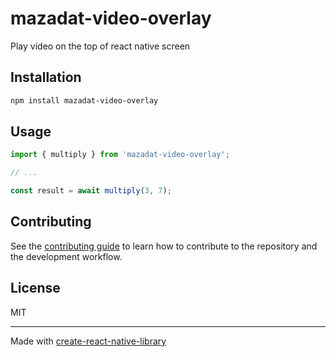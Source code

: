 # mazadat-video-overlay

Play video on the top of react native screen

## Installation

```sh
npm install mazadat-video-overlay
```

## Usage

```js
import { multiply } from 'mazadat-video-overlay';

// ...

const result = await multiply(3, 7);
```

## Contributing

See the [contributing guide](CONTRIBUTING.md) to learn how to contribute to the repository and the development workflow.

## License

MIT

---

Made with [create-react-native-library](https://github.com/callstack/react-native-builder-bob)
